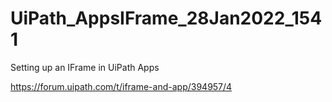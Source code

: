 # UiPath_AppsIFrame_28Jan2022_1541

Setting up an IFrame in UiPath Apps

https://forum.uipath.com/t/iframe-and-app/394957/4
